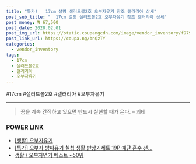 ```yaml
--- 
title: "특가!   17cm 설명 샐러드볼2호 오부자유기 참조 갤러리아 상세" 
post_sub_title: "  17cm 설명 샐러드볼2호 오부자유기 참조 갤러리아 상세" 
post_money: ₩ 67,500 
post_date: 2020.02.01 
post_img_url: https://static.coupangcdn.com/image/vendor_inventory/f979/17aeab59eca6880258459ffe8d5704e6382d747c9e38df733127c3d73844.JPG 
post_link_url: https://coupa.ng/bnQzTY 
categories: 
  - vendor_inventory 
tags: 
  - 17cm 
  - 샐러드볼2호 
  - 갤러리아 
  - 오부자유기 
--- 
```

  #17cm #샐러드볼2호 #갤러리아 #오부자유기 
<hr> 

> 꿈을 계속 간직하고 있으면 반드시 실현할 때가 온다. – 괴테 


### POWER LINK

* <a href="https://blog.naver.com/fasyy4321/221759413198" target="_blank"> [생활] 오부자유기  </a>
* <a href="https://blog.naver.com/sakai111/221792911513" target="_blank">[특가] 오부자 방짜유기 칠첩 생활 반상기세트 19P 예단 혼수 선...</a>
* <a href="https://blog.naver.com/santokki14/221792152790" target="_blank">생활 / 오부자면기 베스트 ~50위</a>
